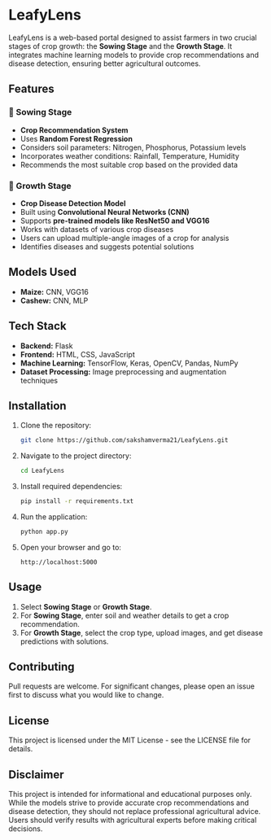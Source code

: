 # LeafyLens

LeafyLens is a web-based portal designed to assist farmers in two crucial stages of crop growth: the **Sowing Stage** and the **Growth Stage**. It integrates machine learning models to provide crop recommendations and disease detection, ensuring better agricultural outcomes.

## Features

### 🌱 Sowing Stage
- **Crop Recommendation System**
- Uses **Random Forest Regression**
- Considers soil parameters: Nitrogen, Phosphorus, Potassium levels
- Incorporates weather conditions: Rainfall, Temperature, Humidity
- Recommends the most suitable crop based on the provided data

### 🌾 Growth Stage
- **Crop Disease Detection Model**
- Built using **Convolutional Neural Networks (CNN)**
- Supports **pre-trained models like ResNet50 and VGG16**
- Works with datasets of various crop diseases
- Users can upload multiple-angle images of a crop for analysis
- Identifies diseases and suggests potential solutions

## Models Used
- **Maize:** CNN, VGG16
- **Cashew:** CNN, MLP

## Tech Stack
- **Backend:** Flask
- **Frontend:** HTML, CSS, JavaScript
- **Machine Learning:** TensorFlow, Keras, OpenCV, Pandas, NumPy
- **Dataset Processing:** Image preprocessing and augmentation techniques

## Installation

1. Clone the repository:
   ```sh
   git clone https://github.com/sakshamverma21/LeafyLens.git
   ```
2. Navigate to the project directory:
   ```sh
   cd LeafyLens
   ```
3. Install required dependencies:
   ```sh
   pip install -r requirements.txt
   ```
4. Run the application:
   ```sh
   python app.py
   ```
5. Open your browser and go to:
   ```
   http://localhost:5000
   ```

## Usage
1. Select **Sowing Stage** or **Growth Stage**.
2. For **Sowing Stage**, enter soil and weather details to get a crop recommendation.
3. For **Growth Stage**, select the crop type, upload images, and get disease predictions with solutions.

## Contributing
Pull requests are welcome. For significant changes, please open an issue first to discuss what you would like to change.

## License
This project is licensed under the MIT License - see the LICENSE file for details.

## Disclaimer
This project is intended for informational and educational purposes only. While the models strive to provide accurate crop recommendations and disease detection, they should not replace professional agricultural advice. Users should verify results with agricultural experts before making critical decisions.



